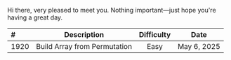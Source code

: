 Hi there, very pleased to meet you.
Nothing important—just hope you're having a great day.

| # | Description | Difficulty | Date |
|:-------|:--------:|:-------:|:-------:|
| 1920 | Build Array from Permutation | Easy | May 6, 2025 |
